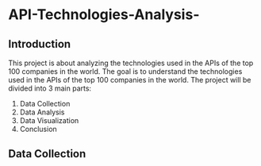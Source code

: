 # API-Technologies-Analysis-

## Introduction
This project is about analyzing the technologies used in the APIs of the top 100 companies in the world. The goal is to understand the technologies used in the APIs of the top 100 companies in the world. The project will be divided into 3 main parts:
1. Data Collection
2. Data Analysis
3. Data Visualization
4. Conclusion

## Data Collection